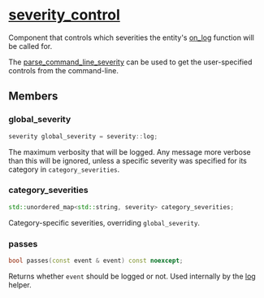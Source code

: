 # [severity_control](severity_control.hpp)

Component that controls which severities the entity's [on_log](../functions/on_log.md) function will be called for.

The [parse_command_line_severity](../helpers/parse_command_line_severity.md) can be used to get the user-specified controls from the command-line.

## Members

### global_severity

```cpp
severity global_severity = severity::log;
```

The maximum verbosity that will be logged. Any message more verbose than this will be ignored, unless a specific severity was specified for its category in `category_severities`.

### category_severities

```cpp
std::unordered_map<std::string, severity> category_severities;
```

Category-specific severities, overriding `global_severity`.

### passes

```cpp
bool passes(const event & event) const noexcept;
```

Returns whether `event` should be logged or not. Used internally by the [log](../helpers/log.md) helper.